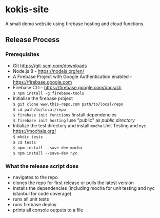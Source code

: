 # kokis-site
A small demo website using firebase hosting and cloud functions.

## Release Process

### Prerequisites
- Git https://git-scm.com/downloads
- Node.js 8 - https://nodejs.org/en/
- A Firebase Project with Google Authentication enabled - https://firebase.google.com
- Firebase CLI - https://firebase.google.com/docs/cli<br>
  ```$ npm install -g firebase-tools```
- Initialise the firebase project<br>
  ```$ git clone www.this-repo.com path/to/local/repo```<br>
  ```$ cd path/to/local/repo```<br>
  ```$ firebase init functions``` !install dependencies<br>
  ```$ firebase init hosting``` !use "public" as *public directory*
- Intialize the test directory and install ```mocha``` Unit Testing and ```nyc``` https://mochajs.org/<br>
  ```$ mkdir tests```<br>
  ```$ cd tests```<br>
  ```$ npm install --save-dev mocha```<br>
  ```$ npm install --save-dev nyc```
  
### What the release script does
- navigates to the repo
- clones the repo for first release or pulls the latest version
- installs the dependencies (including mocha for unit testing and nyc istanbul for code coverage)
- runs all unit tests
- runs firebase deploy 
- prints all console outputs to a file 
